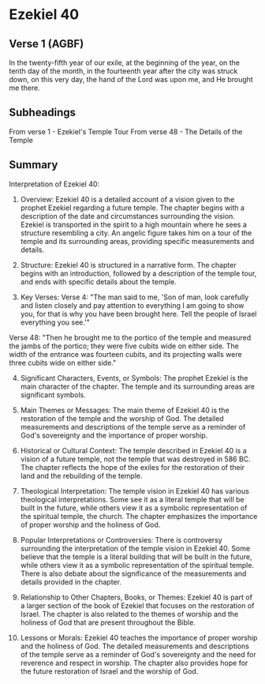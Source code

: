 # Ezekiel 40

## Verse 1 (AGBF)

In the twenty-fifth year of our exile, at the beginning of the year, on the tenth day of the month, in the fourteenth year after the city was struck down, on this very day, the hand of the Lord was upon me, and He brought me there.

## Subheadings

From verse 1 - Ezekiel's Temple Tour
From verse 48 - The Details of the Temple

## Summary

Interpretation of Ezekiel 40:

1. Overview:
Ezekiel 40 is a detailed account of a vision given to the prophet Ezekiel regarding a future temple. The chapter begins with a description of the date and circumstances surrounding the vision. Ezekiel is transported in the spirit to a high mountain where he sees a structure resembling a city. An angelic figure takes him on a tour of the temple and its surrounding areas, providing specific measurements and details.

2. Structure:
Ezekiel 40 is structured in a narrative form. The chapter begins with an introduction, followed by a description of the temple tour, and ends with specific details about the temple.

3. Key Verses:
Verse 4: "The man said to me, 'Son of man, look carefully and listen closely and pay attention to everything I am going to show you, for that is why you have been brought here. Tell the people of Israel everything you see.'"

Verse 48: "Then he brought me to the portico of the temple and measured the jambs of the portico; they were five cubits wide on either side. The width of the entrance was fourteen cubits, and its projecting walls were three cubits wide on either side."

4. Significant Characters, Events, or Symbols:
The prophet Ezekiel is the main character of the chapter. The temple and its surrounding areas are significant symbols.

5. Main Themes or Messages:
The main theme of Ezekiel 40 is the restoration of the temple and the worship of God. The detailed measurements and descriptions of the temple serve as a reminder of God's sovereignty and the importance of proper worship.

6. Historical or Cultural Context:
The temple described in Ezekiel 40 is a vision of a future temple, not the temple that was destroyed in 586 BC. The chapter reflects the hope of the exiles for the restoration of their land and the rebuilding of the temple.

7. Theological Interpretation:
The temple vision in Ezekiel 40 has various theological interpretations. Some see it as a literal temple that will be built in the future, while others view it as a symbolic representation of the spiritual temple, the church. The chapter emphasizes the importance of proper worship and the holiness of God.

8. Popular Interpretations or Controversies:
There is controversy surrounding the interpretation of the temple vision in Ezekiel 40. Some believe that the temple is a literal building that will be built in the future, while others view it as a symbolic representation of the spiritual temple. There is also debate about the significance of the measurements and details provided in the chapter.

9. Relationship to Other Chapters, Books, or Themes:
Ezekiel 40 is part of a larger section of the book of Ezekiel that focuses on the restoration of Israel. The chapter is also related to the themes of worship and the holiness of God that are present throughout the Bible.

10. Lessons or Morals:
Ezekiel 40 teaches the importance of proper worship and the holiness of God. The detailed measurements and descriptions of the temple serve as a reminder of God's sovereignty and the need for reverence and respect in worship. The chapter also provides hope for the future restoration of Israel and the worship of God.
